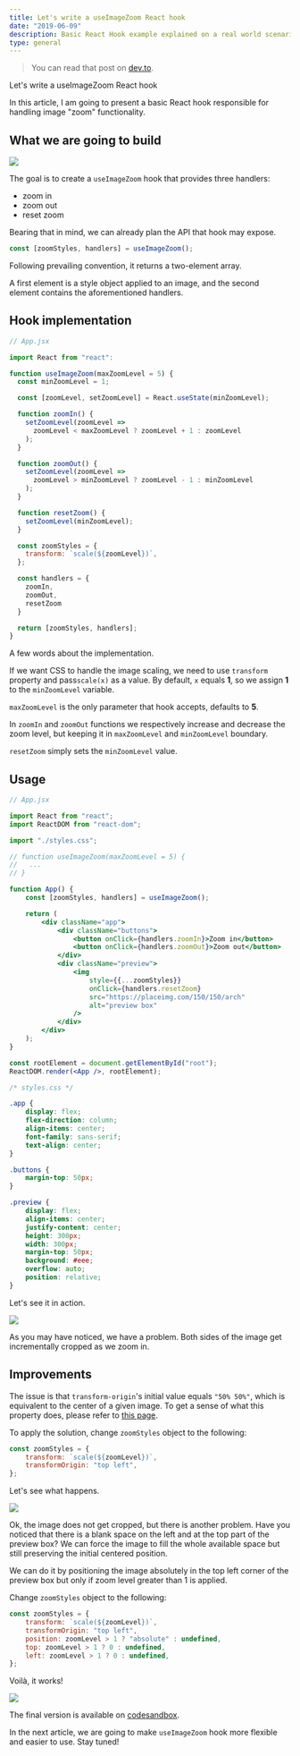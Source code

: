 ```yaml
---
title: Let's write a useImageZoom React hook
date: "2019-06-09"
description: Basic React Hook example explained on a real world scenario.
type: general
---
```


> You can read that post on [dev.to](https://dev.to/bgord/let-s-write-a-useimagezoom-react-hook-5354).

Let's write a useImageZoom React hook

In this article, I am going to present a basic React hook responsible for handling image "zoom" functionality.

## What we are going to build

![](https://media.giphy.com/media/fSvVcoSiGiCoAHjIYf/giphy.gif)

The goal is to create a `useImageZoom` hook that provides three handlers:

- zoom in
- zoom out
- reset zoom

Bearing that in mind, we can already plan the API that hook may expose.

```js
const [zoomStyles, handlers] = useImageZoom();
```

Following prevailing convention, it returns a two-element array.

A first element is a style object applied to an image, and the second element contains the aforementioned handlers.

## Hook implementation

```jsx
// App.jsx

import React from "react":

function useImageZoom(maxZoomLevel = 5) {
  const minZoomLevel = 1;

  const [zoomLevel, setZoomLevel] = React.useState(minZoomLevel);

  function zoomIn() {
    setZoomLevel(zoomLevel =>
      zoomLevel < maxZoomLevel ? zoomLevel + 1 : zoomLevel
    );
  }

  function zoomOut() {
    setZoomLevel(zoomLevel =>
      zoomLevel > minZoomLevel ? zoomLevel - 1 : minZoomLevel
    );
  }

  function resetZoom() {
    setZoomLevel(minZoomLevel);
  }

  const zoomStyles = {
    transform: `scale(${zoomLevel})`,
  };

  const handlers = {
    zoomIn,
    zoomOut,
    resetZoom
  }

  return [zoomStyles, handlers];
}
```

A few words about the implementation.

If we want CSS to handle the image scaling, we need to use `transform` property and pass`scale(x)` as a value. By default, `x` equals **1**, so we assign **1** to the `minZoomLevel` variable.

`maxZoomLevel` is the only parameter that hook accepts, defaults to **5**.

In `zoomIn` and `zoomOut` functions we respectively increase and decrease the zoom level, but keeping it in `maxZoomLevel` and `minZoomLevel` boundary.

`resetZoom` simply sets the `minZoomLevel` value.

## Usage

```jsx
// App.jsx

import React from "react";
import ReactDOM from "react-dom";

import "./styles.css";

// function useImageZoom(maxZoomLevel = 5) {
//   ...
// }

function App() {
	const [zoomStyles, handlers] = useImageZoom();

	return (
		<div className="app">
			<div className="buttons">
				<button onClick={handlers.zoomIn}>Zoom in</button>
				<button onClick={handlers.zoomOut}>Zoom out</button>
			</div>
			<div className="preview">
				<img
					style={{...zoomStyles}}
					onClick={handlers.resetZoom}
					src="https://placeimg.com/150/150/arch"
					alt="preview box"
				/>
			</div>
		</div>
	);
}

const rootElement = document.getElementById("root");
ReactDOM.render(<App />, rootElement);
```

```css
/* styles.css */

.app {
	display: flex;
	flex-direction: column;
	align-items: center;
	font-family: sans-serif;
	text-align: center;
}

.buttons {
	margin-top: 50px;
}

.preview {
	display: flex;
	align-items: center;
	justify-content: center;
	height: 300px;
	width: 300px;
	margin-top: 50px;
	background: #eee;
	overflow: auto;
	position: relative;
}
```

Let's see it in action.

![](https://media.giphy.com/media/lSgQKiX3YqrciMpLP5/giphy.gif)

As you may have noticed, we have a problem. Both sides of the image get incrementally cropped as we zoom in.

## Improvements

The issue is that `transform-origin`'s initial value equals `"50% 50%"`, which is equivalent to the center of a given image. To get a sense of what this property does, please refer to [this page](https://developer.mozilla.org/en-US/docs/Web/CSS/transform-origin).

To apply the solution, change `zoomStyles` object to the following:

```js
const zoomStyles = {
	transform: `scale(${zoomLevel})`,
	transformOrigin: "top left",
};
```

Let's see what happens.

![](https://media.giphy.com/media/d96VPH6TXYw9m01nTB/giphy.gif)

Ok, the image does not get cropped, but there is another problem. Have you noticed that there is a blank space on the left and at the top part of the preview box? We can force the image to fill the whole available space but still preserving the initial centered position.

We can do it by positioning the image absolutely in the top left corner of the preview box but only if zoom level greater than 1 is applied.

Change `zoomStyles` object to the following:

```js
const zoomStyles = {
	transform: `scale(${zoomLevel})`,
	transformOrigin: "top left",
	position: zoomLevel > 1 ? "absolute" : undefined,
	top: zoomLevel > 1 ? 0 : undefined,
	left: zoomLevel > 1 ? 0 : undefined,
};
```

Voilà, it works!

![](https://media.giphy.com/media/fSvVcoSiGiCoAHjIYf/giphy.gif)

The final version is available on [codesandbox](https://codesandbox.io/s/epic-moon-suhcj?fontsize=14).

In the next article, we are going to make `useImageZoom` hook more flexible and easier to use. Stay tuned!
